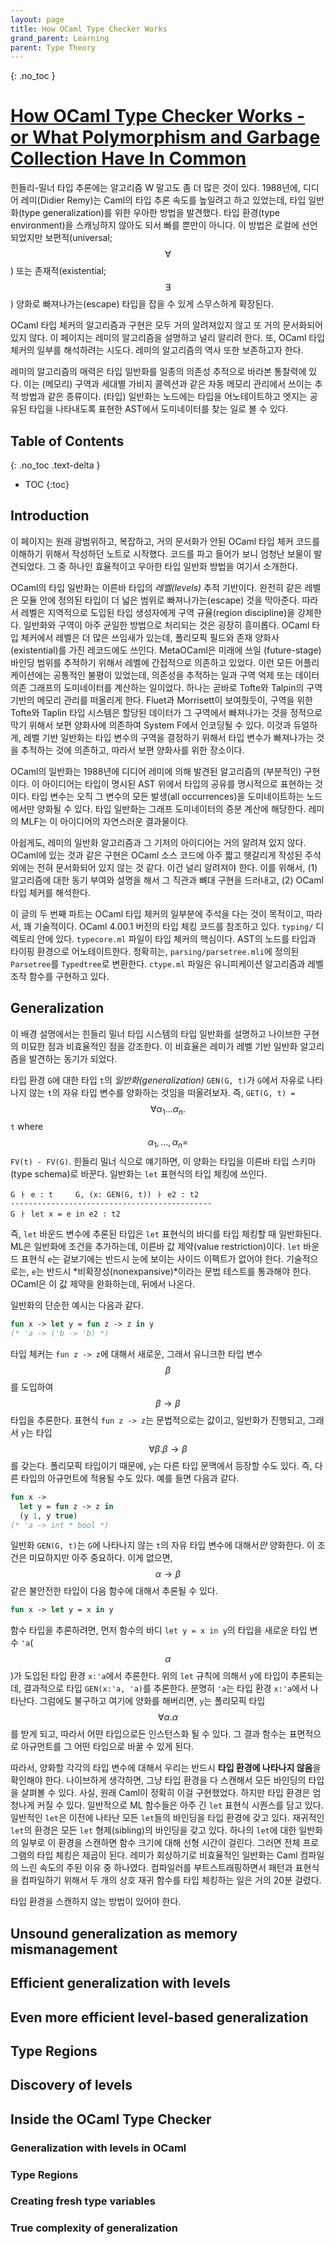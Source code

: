 ```yaml
---
layout: page
title: How OCaml Type Checker Works
grand_parent: Learning
parent: Type Theory
---
```


{: .no_toc }
# [How OCaml Type Checker Works - or What Polymorphism and Garbage Collection Have In Common](https://okmij.org/ftp/ML/generalization.html)

 힌들리-밀너 타입 추론에는 알고리즘 W 말고도 좀 더 많은 것이
 있다. 1988년에, 디디어 레미(Didier Remy)는 Caml의 타입 추론 속도를
 높일려고 하고 있었는데, 타입 일반화(type generalization)를 위한
 우아한 방법을 발견했다. 타입 환경(type environment)을 스캐닝하지
 않아도 되서 빠를 뿐만이 아니다. 이 방법은 로컬에 선언되었지만
 보편적(universal; $$ \forall $$) 또는 존재적(existential; $$ \exists
 $$) 양화로 빠져나가는(escape) 타입을 잡을 수 있게 스무스하게
 확장된다.

 OCaml 타입 체커의 알고리즘과 구현은 모두 거의 알려져있지 않고 또 거의
 문서화되어 있지 않다. 이 페이지는 레미의 알고리즘을 설명하고 널리
 알리려 한다. 또, OCaml 타입 체커의 일부를 해석하려는 시도다. 레미의
 알고리즘의 역사 또한 보존하고자 한다.

 레미의 알고리즘의 매력은 타입 일반화를 일종의 의존성 추적으로 바라본
 통찰력에 있다. 이는 (메모리) 구역과 세대별 가비지 콜렉션과 같은 자동
 메모리 관리에서 쓰이는 추적 방법과 같은 종류이다. (타입) 일반화는
 노드에는 타입을 어노테이트하고 엣지는 공유된 타입을 나타내도록 표현한
 AST에서 도미네이터를 찾는 일로 볼 수 있다.


## Table of Contents
{: .no_toc .text-delta }
- TOC
{:toc}

## Introduction
 이 페이지는 원래 광범위하고, 복잡하고, 거의 문서화가 안된 OCaml 타입
 체커 코드를 이해하기 위해서 작성하던 노트로 시작했다. 코드를 파고
 들어가 보니 엄청난 보물이 발견되었다. 그 중 하나인 효율적이고 우아한
 타입 일반화 방법을 여기서 소개한다.

 OCaml의 타입 일반화는 이른바 타입의 *레벨(levels)* 추적
 기반이다. 완전히 같은 레벨은 모듈 안에 정의된 타입이 더 넓은 범위로
 빠져나가는(escape) 것을 막아준다. 따라서 레벨은 지역적으로 도입된
 타입 생성자에게 구역 규율(region discipline)을 강제한다. 일반화와
 구역이 아주 균일한 방법으로 처리되는 것은 굉장히 흥미롭다. OCaml 타입
 체커에서 레벨은 더 많은 쓰임새가 있는데, 폴리모픽 필드와 존재
 양화사(existential)를 가진 레코드에도 쓰인다. MetaOCaml은 미래에 쓰일
 (future-stage) 바인딩 범위를 추적하기 위해서 레벨에 간접적으로
 의존하고 있었다. 이런 모든 어플리케이션에는 공통적인 불평이 있었는데,
 의존성을 추적하는 일과 구역 억제 또는 데이터 의존 그래프의
 도미네이터를 계산하는 일이었다. 하나는 곧바로 Tofte와 Talpin의 구역
 기반의 메모리 관리를 떠올리게 한다. Fluet과 Morrisett이 보여줬듯이,
 구역을 위한 Tofte와 Taplin 타입 시스템은 할당된 데이터가 그 구역에서
 빠져나가는 것을 정적으로 막기 위해서 보편 양화사에 의존하여 System
 F에서 인코딩될 수 있다. 이것과 듀얼하게, 레벨 기반 일반화는 타입
 변수의 구역을 결정하기 위해서 타입 변수가 빠져나가는 것을 추적하는
 것에 의존하고, 따라서 보편 양화사를 위한 장소이다.

 OCaml의 일반화는 1988년에 디디어 레미에 의해 발견된 알고리즘의
 (부분적인) 구현이다. 이 아이디어는 타입이 명시된 AST 위에서 타입의
 공유를 명시적으로 표현하는 것이다. 타입 변수는 오직 그 변수의 모든
 발생(all occurrences)을 도미네이트하는 노드에서만 양화될 수
 있다. 타입 일반화는 그래프 도미네이터의 증분 계산에 해당한다. 레미의
 MLF는 이 아이디어의 자연스러운 결과물이다.

 아쉽게도, 레미의 일반화 알고리즘과 그 기저의 아이디어는 거의 알려져
 있지 않다. OCaml에 있는 것과 같은 구현은 OCaml 소스 코드에 아주 짧고
 헷갈리게 작성된 주석 외에는 전혀 문서화되어 있지 않는 것 같다. 이건
 널리 알려져야 한다. 이를 위해서, (1) 알고리즘에 대한 동기 부여와
 설명을 해서 그 직관과 뼈대 구현을 드러내고, (2) OCaml 타입 체커를
 해석한다.

 이 글의 두 번째 파트는 OCaml 타입 체커의 일부분에 주석을 다는 것이
 목적이고, 따라서, 꽤 기술적이다. OCaml 4.00.1 버전의 타입 체킹 코드를
 참조하고 있다. `typing/` 디렉토리 안에 있다. `typecore.ml` 파일이
 타입 체커의 핵심이다. AST의 노드를 타입과 타이핑 환경으로
 어노테이트한다. 정확히는, `parsing/parsetree.mli`에 정의된
 `Parsetree`를 `Typedtree`로 변환한다. `ctype.ml` 파일은 유니피케이션
 알고리즘과 레벨 조작 함수를 구현하고 있다.

## Generalization

 이 배경 설명에서는 힌들리 밀너 타입 시스템의 타입 일반화를 설명하고
 나이브한 구현의 미묘한 점과 비효율적인 점을 강조한다. 이 비효율은
 레미가 레벨 기반 일반화 알고리즘을 발견하는 동기가 되었다.

 타입 환경 `G`에 대한 타입 `t`의 *일반화(generalization)* `GEN(G,
 t)`가 `G`에서 자유로 나타나지 않는 `t`의 자유 타입 변수를 양화하는
 것임을 떠올려보자. 즉, `GET(G, t) = ` $$ \forall \alpha_1
 ... \alpha_n .$$ `t` where $$ { \alpha_1, ..., \alpha_n} = $$
 `FV(t) - FV(G)`. 힌들리 밀너 식으로 얘기하면, 이 양화는 타입을 이른바
 타입 스키마(type schema)로 바꾼다. 일반화는 `let` 표현식의 타입
 체킹에 쓰인다.

```
G ㅏ e : t     G, (x: GEN(G, t)) ㅏ e2 : t2
---------------------------------------------
G ㅏ let x = e in e2 : t2
```

 즉, `let` 바운드 변수에 추론된 타입은 `let` 표현식의 바디를 타입
 체킹할 때 일반화된다. ML은 일반화에 조건을 추가하는데, 이른바 값
 제약(value restriction)이다. `let` 바운드 표현식 `e`는 겉보기에는
 반드시 눈에 보이는 사이드 이펙트가 없어야 한다. 기술적으로는, `e`는
 반드시 *비확장성(nonexpansive)*이라는 문법 테스트를 통과해야
 한다. OCaml은 이 값 제약을 완화하는데, 뒤에서 나온다.

 일반화의 단순한 예시는 다음과 같다.

```ocaml
fun x -> let y = fun z -> z in y
(* 'a -> ('b -> 'b) *)
```

 타입 체커는 `fun z -> z`에 대해서 새로운, 그래서 유니크한 타입 변수
 $$ \beta $$를 도입하여 $$ \beta \to \beta $$ 타입을 추론한다. 표현식
 `fun z -> z`는 문법적으로는 값이고, 일반화가 진행되고, 그래서 `y`는
 타입 $$ \forall \beta. \beta \to \beta$$를 갖는다. 폴리모픽 타입이기
 때문에, `y`는 다른 타입 문맥에서 등장할 수도 있다. 즉, 다른 타입의
 아규먼트에 적용될 수도 있다. 예를 들면 다음과 같다.

```ocaml
fun x ->
  let y = fun z -> z in
  (y 1, y true)
(* 'a -> int * bool *)
```

 일반화 `GEN(G, t)`는 `G`에 나타나지 않는 `t`의 자유 타입 변수에
 대해서*만* 양화한다. 이 조건은 미묘하지만 아주 중요하다. 이게 없으면,
 $$ \alpha \to \beta $$ 같은 불안전한 타입이 다음 함수에 대해서 추론될
 수 있다.

```ocaml
fun x -> let y = x in y
```

 함수 타입을 추론하려면, 먼저 함수의 바디 `let y = x in y`의 타입을
 새로운 타입 변수 `'a`($$\alpha$$)가 도입된 타입 환경 `x:'a`에서
 추론한다. 위의 `let` 규칙에 의해서 `y`에 타입이 추론되는데,
 결과적으로 타입 `GEN(x:'a, 'a)`를 추론한다. 분명히 `'a`는 타입 환경
 `x:'a`에서 나타난다. 그럼에도 불구하고 여기에 양화를 해버리면, `y`는
 폴리모픽 타입 $$ \forall \alpha. \alpha$$를 받게 되고, 따라서 어떤
 타입으로든 인스턴스화 될 수 있다. 그 결과 함수는 표면적으로
 아규먼트를 그 어떤 타입으로 바꿀 수 있게 된다.

 따라서, 양화할 각각의 타입 변수에 대해서 우리는 반드시 **타입 환경에
 나타나지 않음**을 확인해야 한다. 나이브하게 생각하면, 그냥 타입
 환경을 다 스캔해서 모든 바인딩의 타입을 살펴볼 수 있다. 사실, 원래
 Caml이 정확히 이걸 구현했었다. 하지만 타입 환경은 엄청나게 커질 수
 있다. 일반적으로 ML 함수들은 아주 긴 `let` 표현식 시퀀스를 담고
 있다. 일반적인 `let`은 이전에 나타난 모든 `let`들의 바인딩을 타입
 환경에 갖고 있다. 재귀적인 `let`의 환경은 모든 `let` 형제(sibling)의
 바인딩을 갖고 있다. 하나의 `let`에 대한 일반화의 일부로 이 환경을
 스캔하면 함수 크기에 대해 선형 시간이 걸린다. 그러면 전체 프로그램의
 타입 체킹은 제곱이 된다. 레미가 회상하기로 비효율적인 일반화는 Caml
 컴파일의 느린 속도의 주된 이유 중 하나였다. 컴파일러를
 부트스트래핑하면서 패턴과 표현식을 컴파일하기 위해서 두 개의 상호
 재귀 함수를 타입 체킹하는 일은 거의 20분 걸렸다.

 타입 환경을 스캔하지 않는 방법이 있어야 한다.

## Unsound generalization as memory mismanagement
## Efficient generalization with levels
## Even more efficient level-based generalization
## Type Regions
## Discovery of levels

## Inside the OCaml Type Checker
### Generalization with levels in OCaml
### Type Regions
### Creating fresh type variables
### True complexity of generalization
